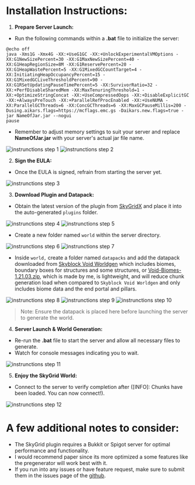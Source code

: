 # Installation Instructions:
 
1. **Prepare Server Launch:**
 - Run the following commands within a **.bat** file to initialize the server:

```
@echo off
java -Xms1G -Xmx4G -XX:+UseG1GC -XX:+UnlockExperimentalVMOptions -XX:G1NewSizePercent=30 -XX:G1MaxNewSizePercent=40 -XX:G1HeapRegionSize=8M -XX:G1ReservePercent=20 -XX:G1HeapWastePercent=5 -XX:G1MixedGCCountTarget=4 -XX:InitiatingHeapOccupancyPercent=15 -XX:G1MixedGCLiveThresholdPercent=90 -XX:G1RSetUpdatingPauseTimePercent=5 -XX:SurvivorRatio=32 -XX:+PerfDisableSharedMem -XX:MaxTenuringThreshold=1 -XX:+OptimizeStringConcat -XX:+UseCompressedOops -XX:+DisableExplicitGC -XX:+AlwaysPreTouch -XX:+ParallelRefProcEnabled -XX:+UseNUMA -XX:ParallelGCThreads=6 -XX:ConcGCThreads=6 -XX:MaxGCPauseMillis=200 -Dusing.aikars.flags=https://mcflags.emc.gs -Daikars.new.flags=true -jar NameOfJar.jar --nogui
pause
```
 - Remember to adjust memory settings to suit your server and replace **NameOfJar.jar** with your server's actual jar file name.

![instrunctions step 1](https://www.toolsnexus.com/mc/1.png)
![instrunctions step 2](https://www.toolsnexus.com/mc/2.png)

2. **Sign the EULA:**
 - Once the EULA is signed, refrain from starting the server yet.

![instrunctions step 3](https://www.toolsnexus.com/mc/3.png)

3. **Download Plugin and Datapack:**
 - Obtain the latest version of the plugin from [SkyGridX](https://modrinth.com/plugin/skygridx/versions) and place it into the auto-generated `plugins` folder.

![instrunctions step 4](https://www.toolsnexus.com/mc/4.png)
![instrunctions step 5](https://www.toolsnexus.com/mc/5.png)

 - Create a new folder named `world` within the server directory.

![instrunctions step 6](https://www.toolsnexus.com/mc/6.png)
![instrunctions step 7](https://www.toolsnexus.com/mc/7.png)

 - Inside `world,` create a folder named `datapacks` and add the datapack downloaded from 
[Skyblock Void Worldgen](https://modrinth.com/datapack/skyblock-void-worldgen) which includes biomes, boundary boxes for structures and some structures, or
[Void-Biomes-1.21.03.zip](https://github.com/DavidS-Repo/SkyGridx/blob/main/Void-Biomes-1.21.03.zip), which is made by me, is lightweight, and will reduce chunk generation load when compared to `Skyblock Void Worldgen` and only includes biome data and the end portal and pillars.

![instrunctions step 8](https://www.toolsnexus.com/mc/8.png)
![instrunctions step 9](https://www.toolsnexus.com/mc/9.png)
![instrunctions step 10](https://www.toolsnexus.com/mc/10.png)

> Note: Ensure the datapack is placed here before launching the server to generate the world.

4. **Server Launch & World Generation:**
 - Re-run the **.bat** file to start the server and allow all necessary files to generate.
 - Watch for console messages indicating you to wait.
 
![instrunctions step 11](https://www.toolsnexus.com/mc/pl.png)
 
5. **Enjoy the SkyGrid World:**
 - Connect to the server to verify completion after ([INFO]: Chunks have been loaded. You can now connect!).

![instrunctions step 12](https://www.toolsnexus.com/mc/comp.png)

# A few additional notes to consider:
 
- The SkyGrid plugin requires a Bukkit or Spigot server for optimal performance and functionality. 
- I would recommend paper since its more optimized a some features like the pregenerator will work best with it.
- If you run into any issues or have feature request, make sure to submit them in the issues page of the [github](https://github.com/DavidS-Repo/SkyGridx/issues).
